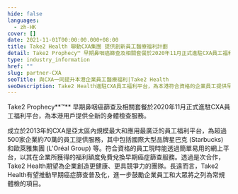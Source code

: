 ```yaml
---
hide: false
languages:
  - zh-HK
cover: []
date: 2021-11-01T00:00:00.000+08:00
title: Take2 Health 聯動CXA集團 提供創新員工醫療福利計劃
detail: Take2 Prophecy™ 早期鼻咽癌篩查及相關套餐於2020年11月正式進駐CXA員工福利平台，為本港用戶提供全新的身體檢查服務。
type: industry_information
href: ""
slug: partner-CXA
seoTitle: 與CXA一同提升本港企業員工醫療福利|Take2 Health
seoDescription: Take2 Health進駐CXA員工福利平台，為本港符合資格的企業員工提供早期癌症篩查服務。我們期望為企業創造更健康、更具競爭力的團隊。
---
```

Take2 Prophecy**™** 早期鼻咽癌篩查及相關套餐於2020年11月正式進駐CXA員工福利平台，為本港用戶提供全新的身體檢查服務。

成立於2013年的CXA是亞太區內規模最大和應用最廣泛的員工福利平台，為超過500家企業約70萬的員工提供服務，其中包括國際大型品牌星巴克 (Starbucks) 和歐萊雅集團 (L'Oréal Group) 等。符合資格的員工現時能透過簡單易用的網上平台，以其在企業所獲得的福利額度免費兌換早期癌症篩查服務。透過是次合作，Take2 Health期望為企業創造更健康、更具競爭力的團隊。長遠而言，Take2 Health有望推動早期癌症篩查普及化，進一步鼓勵企業員工和大眾將之列為常規體檢的項目。